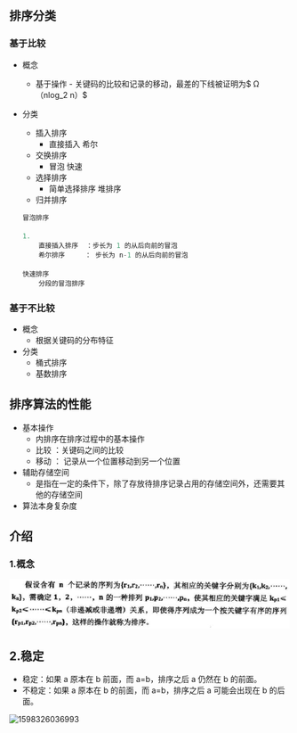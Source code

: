 ## 排序分类

### 基于比较

*   概念

    *   基于操作 - 关键码的比较和记录的移动，最差的下线被证明为$ Ω （nlog_2 n）$

*   分类
    *   插入排序
        *   直接插入   希尔
    *   交换排序
        *   冒泡  	快速
    *   选择排序
        *   简单选择排序	堆排序
    *   归并排序

    
    
    
    
    ```GO
    冒泡排序
    
    1. 
    	直接插入排序	：步长为 1 的从后向前的冒泡
    	希尔排序	 ： 步长为 n-1 的从后向前的冒泡
    
    快速排序
    	分段的冒泡排序
    ```
    
    
    
    

### 基于不比较

*   概念
    *   根据关键码的分布特征
*   分类
    *   桶式排序
    *   基数排序



## 排序算法的性能

*   基本操作
    *   内排序在排序过程中的基本操作
    *   比较 ：关键码之间的比较
    *   移动 ： 记录从一个位置移动到另一个位置
*   辅助存储空间
    *   是指在一定的条件下，除了存放待排序记录占用的存储空间外，还需要其他的存储空间 
*   算法本身复杂度

## 介绍

### 1.概念

![1598173302479](1598173302479.png)

## 2.稳定

*   稳定：如果 a 原本在 b 前面，而 a=b，排序之后 a 仍然在 b 的前面。
*   不稳定：如果 a 原本在 b 的前面，而 a=b，排序之后 a 可能会出现在 b 的后面。 



![1598326036993](1598326036993.png)